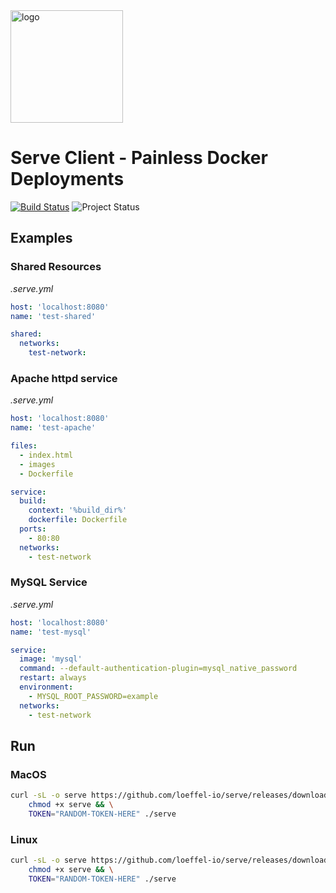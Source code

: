 <img width="180" src="https://raw.githubusercontent.com/loeffel-io/serve-server/master/serve-logo.png" alt="logo">

# Serve Client - Painless Docker Deployments

[![Build Status](https://travis-ci.com/loeffel-io/serve-server.svg?token=diwUYjrdo8kHiwiMCFuq&branch=master)](https://travis-ci.com/loeffel-io/serve-server)
![Project Status](https://www.repostatus.org/badges/latest/wip.svg)

## Examples

### Shared Resources
*.serve.yml*

```yaml
host: 'localhost:8080'
name: 'test-shared'

shared:
  networks:
    test-network:
```

### Apache httpd service
*.serve.yml*

```yaml
host: 'localhost:8080'
name: 'test-apache'

files:
  - index.html
  - images
  - Dockerfile

service:
  build:
    context: '%build_dir%'
    dockerfile: Dockerfile
  ports:
    - 80:80
  networks:
    - test-network
```

### MySQL Service
*.serve.yml*

```yaml
host: 'localhost:8080'
name: 'test-mysql'

service:
  image: 'mysql'
  command: --default-authentication-plugin=mysql_native_password
  restart: always
  environment:
    - MYSQL_ROOT_PASSWORD=example
  networks:
    - test-network
```

## Run

### MacOS

```bash
curl -sL -o serve https://github.com/loeffel-io/serve/releases/download/v0.1.0/serve-darwin && \
    chmod +x serve && \
    TOKEN="RANDOM-TOKEN-HERE" ./serve
```

### Linux

```bash
curl -sL -o serve https://github.com/loeffel-io/serve/releases/download/v0.1.0/serve-linux && \
    chmod +x serve && \
    TOKEN="RANDOM-TOKEN-HERE" ./serve
```